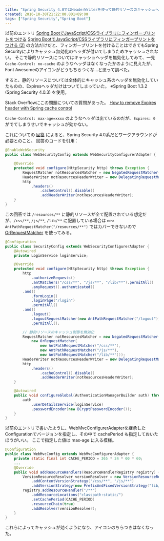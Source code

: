 ```yaml
---
title: "Spring Security 4.0ではHeaderWriterを使って静的リソースのキャッシュヘッダを適切につける"
created: 2016-10-30T21:22:00.001+09:00
tags: ["Spring Security","Spring Boot"]
---
```

以前のエントリ
[Spring BootでJavaScript/CSSライブラリにフィンガープリントをつける](https://blog.ksoichiro.com/ja/post/2016/03/spring-bootjavascriptcss/)
[Spring BootでJavaScript/CSSライブラリにフィンガープリントをつける (2)](https://blog.ksoichiro.com/ja/post/2016/03/spring-bootjavascriptcss-2/)
の方法だけだと、フィンガープリントを付けることはできてもSpring Securityによりキャッシュ無効化のヘッダが付いてしまうためキャッシュされない。
そこで静的リソースについてはキャッシュヘッダを無効化してみて、一見 `Cache-Control: no-cache` のようなヘッダはなくなったかのように見えたが、Font Awesomeのアイコンがどうもちらつくな…と思って調べた。

すると、静的リソースについては全体的にキャッシュ系のヘッダを無効化していたものの、Expiresヘッダだけはついてしまっていた。
※Spring Boot 1.3.2 (Spring Security 4.0.3) を使用。

<!--more-->

Stack Overflowにこの問題についての質問があった。
[How to remove Expires header with Spring cache control](http://stackoverflow.com/questions/36011255/how-to-remove-expires-header-with-spring-cache-control)

`Cache-Control: max-age=xxxx` のようなヘッダは出ているのだが、`Expires: 0` がでてしまうせいでキャッシュが効かない。

これについての [回答](http://stackoverflow.com/a/36017075/4285965) によると、Spring Security 4.0系だとワークアラウンドが必要とのこと。
回答のコードを引用：

```java
@EnableWebSecurity
public class WebSecurityConfig extends WebSecurityConfigurerAdapter {

    @Override
    protected void configure(HttpSecurity http) throws Exception {
        RequestMatcher notResourcesMatcher = new NegatedRequestMatcher(new AntPathRequestMatcher("/resources/**"));
        HeaderWriter notResourcesHeaderWriter = new DelegatingRequestMatcherHeaderWriter(notResourcesMatcher , new CacheControlHeadersWriter());
        http
            .headers()
                .cacheControl().disable()
                .addHeaderWriter(notResourcesHeaderWriter);
    }
}
```

この回答では `/resources/**` に静的リソースが全て配置されている想定だが、`/css/**`, `/js/**`, `/lib/**` に配置している場合は `new AntPathRequestMatcher("/resources/**")` ではカバーできないので [OrRequestMatcher](http://docs.spring.io/spring-security/site/docs/4.0.3.RELEASE/apidocs/org/springframework/security/web/util/matcher/OrRequestMatcher.html) を使ってみる。

```java
@Configuration
public class SecurityConfig extends WebSecurityConfigurerAdapter {
    @Autowired
    private LoginService loginService;

    @Override
    protected void configure(HttpSecurity http) throws Exception {
        http
            .authorizeRequests()
            .antMatchers("/css/**", "/js/**", "/lib/**").permitAll()
            .anyRequest().authenticated()
        .and()
            .formLogin()
            .loginPage("/login")
            .permitAll()
        .and()
            .logout()
            .logoutRequestMatcher(new AntPathRequestMatcher("/logout"))
            .permitAll();

        // 静的リソースのキャッシュ制御を無効化
        RequestMatcher notResourcesMatcher = new NegatedRequestMatcher(
            new OrRequestMatcher(
                new AntPathRequestMatcher("/css/**"),
                new AntPathRequestMatcher("/js/**"),
                new AntPathRequestMatcher("/lib/**")));
        HeaderWriter notResourcesHeaderWriter = new DelegatingRequestMatcherHeaderWriter(notResourcesMatcher, new CacheControlHeadersWriter());
        http
            .headers()
                .cacheControl().disable()
                .addHeaderWriter(notResourcesHeaderWriter);
    }

    @Autowired
    public void configureGlobal(AuthenticationManagerBuilder auth) throws Exception {
        auth
            .userDetailsService(loginService)
            .passwordEncoder(new BCryptPasswordEncoder());
    }
}
```

以前のエントリで書いたように、WebMvcConfigurerAdapterを継承したConfigurationでバージョンを指定し、その中で cachePeriod も指定しておいたほうがいい。
ここで指定した値は max-age に入る模様。

```java
@Configuration
public class WebMvcConfig extends WebMvcConfigurerAdapter {
    private static final int CACHE_PERIOD = 365 * 24 * 60 * 60;
    ...
    @Override
    public void addResourceHandlers(ResourceHandlerRegistry registry) {
        VersionResourceResolver versionResolver = new VersionResourceResolver()
            .addContentVersionStrategy("/css/**", "/js/**")
            .addVersionStrategy(new PrefixAndFixedVersionStrategy("lib/", gitProperties.getCommitId()), "/lib/**");
        registry.addResourceHandler("/**")
            .addResourceLocations("classpath:static/")
            .setCachePeriod(CACHE_PERIOD)
            .resourceChain(true)
            .addResolver(versionResolver);
    }
}
```

これらによってキャッシュが効くようになり、アイコンのちらつきはなくなった。
